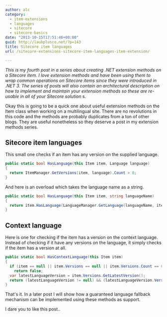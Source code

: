 ```yaml
---
author: alc
category:
  - item-extensions
  - languages
  - sitecore
  - sitecore-basics
date: "2013-10-15T17:51:46+00:00"
guid: http://laubplusco.net/?p=143
title: Sitecore item languages
url: /sitecore-extensions-sitecore-item-languages-item-extension/

---
```

_This is my fourth post in a series about creating .NET extension methods on a Sitecore item. I love extension methods and have been using them to wrap common operations on Sitecore items since they were introduced in .NET 3. The series of posts will also contain an architectural description on how to implement and maintain your extension methods so these are re-usable in all of your Sitecore solution_ s.

Okay this is going to be a quick one about useful extension methods on the Item class when working on a multilingual site. There are no revolutions in this code and the methods are probably duplicates from a ton of other blogs. They are useful nonetheless so they deserve a post in my extension methods series.

## Sitecore item languages

This small one checks if an item has any version on the supplied language.

```c#
public static bool HasLanguage(this Item item, Language language)
{
  return ItemManager.GetVersions(item, language).Count > 0;
}
```

And here is an overload which takes the language name as a string.

```c#
public static bool HasLanguage(this Item item, string languageName)
{
  return item.HasLanguage(LanguageManager.GetLanguage(languageName, item.Database));
}
```

## Context language

Here is one for checking if the item has a version on the context language. Instead of checking if it have any versions on the language, it simply checks if the item has a version at all.

```c#
public static bool HasContextLanguage(this Item item)
{
  if (item == null || item.Versions == null || item.Versions.Count == 0)
    return false;
  var latestLanguageVersion = item.Versions.GetLatestVersion();
  return (latestLanguageVersion != null) && (latestLanguageVersion.Versions.Count > 0);
}
```

That's it. In a later post I will show how a guaranteed language fallback mechanism can be implemented using these methods as support.

I dare you to like this post..
